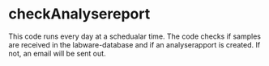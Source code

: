 # checkAnalysereport

This code runs every day at a schedualar time. The code checks if samples are received in the labware-database and if an analyserapport is created. If not, an email will be sent out.
